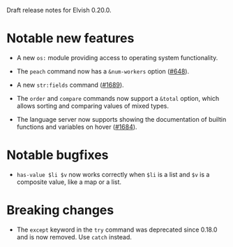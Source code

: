 Draft release notes for Elvish 0.20.0.

# Notable new features

-   A new `os:` module providing access to operating system functionality.

-   The `peach` command now has a `&num-workers` option
    ([#648](https://github.com/elves/elvish/issues/648)).

-   A new `str:fields` command ([#1689](https://b.elv.sh/1689)).

-   The `order` and `compare` commands now support a `&total` option, which
    allows sorting and comparing values of mixed types.

-   The language server now supports showing the documentation of builtin
    functions and variables on hover ([#1684](https://b.elv.sh/1684)).

# Notable bugfixes

-   `has-value $li $v` now works correctly when `$li` is a list and `$v` is a
    composite value, like a map or a list.

# Breaking changes

-   The `except` keyword in the `try` command was deprecated since 0.18.0 and is
    now removed. Use `catch` instead.
